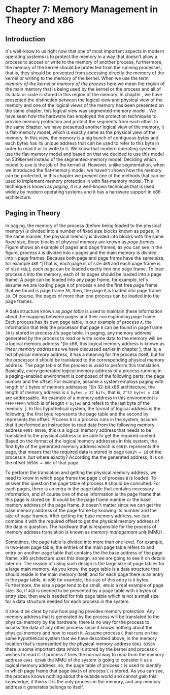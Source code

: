 # Chapter 7: Memory Management in Theory and x86

## Introduction
It's well-know to us right now that one of most important aspects in modern operating systems is to protect the memory in a way that doesn't allow a process to access or write to the memory of another process, furthermore, the memory of the kernel should be protected from the running processes, that is, they should be prevented from accessing directly the memory of the kernel or writing to the memory of the kernel. When we use the term *memory of the kernel* or *memory of the process* here we mean the region of the main memory that is being used by the kernel or the process and all of its data or code is stored in this region of the memory. In chapter <!-- [REF] 3 -->, we have presented the distinction between the logical view and physical view of the memory and one of the logical views of the memory has been presented on the same chapter, this logical view was segmented-memory model <!-- Introduce this term in CH3 -->. We have seen how the hardware has employed the protection techniques to provide memory protection and protect the segments from each other. In the same chapter, we have presented another logical view of the memory, it is flat-memory model, which is exactly same as the physical view of the memory. In this view, the memory is a big bunch of contiguous bytes and each bytes has its unique address that can be used to refer to this byte in order to read it or to write to it. We know that modern operating systems use the flat-memory model and based on that we decided to use this model on 539kernel instead of the segmented-memory model. Deciding which model to use is the job of the kernelist. However, unlike segmentation, when we introduced the flat-memory model, we haven't shown how the memory can be protected, in this chapter we present one of the methods that can be used to implement memory protection in with flat-memory model. This technique is known as *paging*, it is a well-known technique that is used widely by modern operating systems and it has a hardware support in x86 architecture.

## Paging in Theory
In paging, the memory of the process (before being loaded to the physical memory) is divided into a number of fixed size blocks known as *pages*, in the same manner, the physical memory is divided into blocks with the same fixed size, these blocks of physical memory are known as *page frames*. Figure <!-- Fig28092021_0 --> shows an example of pages and page frames, as you can see in the figure, process `A` is divided into `n` pages and the main memory is divided into `n` page frames. Because both page and page frame have the same size, for example `4KB` ^[That is, each page is of size `4KB` and each page frame is of size `4KB`,], each page can be loaded exactly into one page frame. To load process `A` into the memory, each of its pages should be loaded into a page frame. A page can be loaded into any page frame, for example, let's assume we are loading page `0` of process `A` and the first free page frame that we found is page frame `30`, then, the page `0` is loaded into page frame `30`. Of course, the pages of more than one process can be loaded into the page frames.

A data structure known as *page table* is used to maintain these information about the mapping between pages and their corresponding page frame. Each process has its own page table, in our example of process `A`, the information that tells the processor that page `0` can be found in page frame `30` is stored in process `A`'s page table. In paging, any memory address generated by the process to read or write some data to the memory will be a logical memory address ^[In x86, this logical memory address is known as *linear memory address* as we have discussed earlier in chapter <!-- [REF] 3 -->], that is, a not physical memory address, it has a meaning for the process itself, but for the processor it should be translated to the corresponding physical memory address. The page table of the process is used to perform this translation. Basically, every generated logical memory address of a process running in a paging-enabled environment is composed of the following parts: the page number and the offset. For example, assume a system employs paging with length of `2` bytes of memory addresses ^[In 32-bit x86 architecture, the length of memory address is `4 bytes = 32 bits`, that is, `2^32 bytes = 4GB` are addressable. An example of a memory address in this environment is `FFFFFFFFh` which is of length `4 bytes` and refers to the last byte of the memory. <!-- I think this is too important information that should be mentioned earlier and in the main text. -->]. In this hypothetical system, the format of logical address is the following, the first byte represents the page table and the second by represents the offset. Process `B` is a process runs in the system, assume that it performed an instruction to read data from the following memory address `0001 0050h`, this is a logical memory address that needs to be translated to the physical address to be able to get the required content. Based on the format of the logical memory addresses in this system, the first byte of the generated memory address which is `0001h` represents the page, that means that the required data is stored in page `0001h = 1d` of the process `B`, but where exactly? According the the generated address, it is on the offset `0050h = 80d` of that page. 

To perform the translation and getting the physical memory address, we need to know in which page frame the page `1` of process `B` is loaded. To answer this question the page table of process `B` should be consulted. For each pages, there is an entry in the page table that contains necessary information, and of course one of those information is the page frame that this page is stored on. It could be the page frame number or the base memory address of the page frame, it doesn't matter since we can get the base memory address of the page frame by knowing its number and the size of page frames. After getting the base memory address, we can combine it with the required offset to get the physical memory address of the data in question. The hardware that is responsible for the process of memory address translation is known as *memory management unit* (MMU) <!-- TODO: did we mention it before? -->.

Sometimes, the page table is divided into more than one level. For example, in two-level page table, the entries of the main page table refers to and entry on another page table that contains the the base address of the page frame, x86 architecture uses this design, so we are going to see it on details later on. The reason of using such design is the large size of page tables for a large main memory. As you know, the page table is a data structure that should reside in the main memory itself, and for each page there is an entry in the page table, in x86 for example, the size of this entry is `8` bytes. Furthermore, the size a page tend to be small, `4KB` is a real example of page size. So, if `4GB` is needed to be presented by a page table with `8` bytes of entry size, then `8MB` is needed for this page table which is not a small size for a data structure needed for each process in the system.

It should be clear by now how paging provides memory protection. Any memory address that is generated by the process will be translated to the physical memory by the hardware, there is no way for the process to access the data of any other process since it knows nothing about the physical memory and how to reach it. Assume process `C` that runs on the same hypothetical system that we have described above, in the memory location that's represented by the physical memory address `00A1 039Bh` there is some important data which is stored by the kernel and process `C` wishes to read it. If process `C` tries the normal way to read from the memory address `00A1 039Bh` the MMU of the system is going to consider it as a logical memory address, so, the page table of process `C` is used to identify in which page frame that page `00A1h` of process `C` is stored. As you can see, the process knows nothing about the outside world and cannot gain this knowledge, it thinks it is the only process in the memory, and any memory address it generates belongs to itself.

<!-- TODO: TLB -->